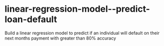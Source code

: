 # linear-regression-model--predict-loan-default
Build a linear regression model to predict if an individual will default on their next months payment with greater than 80% accuracy
